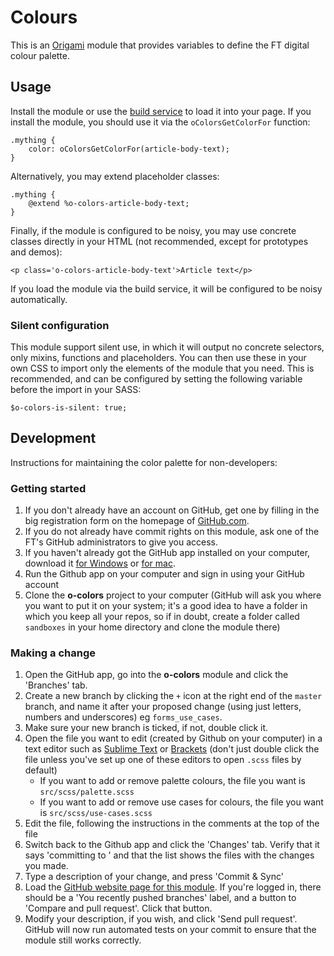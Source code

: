 # Colours

This is an [Origami](http://financial-times.github.io/ft-origami/) module that provides variables to define the FT digital colour palette.

## Usage

Install the module or use the [build service](http://financial-times.github.io/ft-origami/docs/developer-guide/build-service) to load it into your page.  If you install the module, you should use it via the `oColorsGetColorFor` function:

    .mything {
    	color: oColorsGetColorFor(article-body-text);
    }

Alternatively, you may extend placeholder classes:

    .mything {
    	@extend %o-colors-article-body-text;
    }

Finally, if the module is configured to be noisy, you may use concrete classes directly in your HTML (not recommended, except for prototypes and demos):

    <p class='o-colors-article-body-text'>Article text</p>

If you load the module via the build service, it will be configured to be noisy automatically.

### Silent configuration

This module support silent use, in which it will output no concrete selectors, only mixins, functions and placeholders.  You can then use these in your own CSS to import only the elements of the module that you need.  This is recommended, and can be configured by setting the following variable before the import in your SASS:

    $o-colors-is-silent: true;

## Development

Instructions for maintaining the color palette for non-developers:

### Getting started

1. If you don't already have an account on GitHub, get one by filling in the big registration form on the homepage of [GitHub.com](http://github.com).
1. If you do not already have commit rights on this module, ask one of the FT's GitHub administrators to give you access.
1. If you haven't already got the GitHub app installed on your computer, download it [for Windows](http://windows.github.com/) or [for mac](http://mac.github.com/).
1. Run the Github app on your computer and sign in using your GitHub account
1. Clone the **o-colors** project to your computer (GitHub will ask you where you want to put it on your system; it's a good idea to have a folder in which you keep all your repos, so if in doubt, create a folder called `sandboxes` in your home directory and clone the module there)

### Making a change

1. Open the GitHub app, go into the **o-colors** module and click the 'Branches' tab.
1. Create a new branch by clicking the `+` icon at the right end of the `master` branch, and name it after your proposed change (using just letters, numbers and underscores) eg `forms_use_cases`.
1. Make sure your new branch is ticked, if not, double click it.
1. Open the file you want to edit (created by Github on your computer) in a text editor such as [Sublime Text](http://www.sublimetext.com/) or [Brackets](http://brackets.io/) (don't just double click the file unless you've set up one of these editors to open `.scss` files by default)
	* If you want to add or remove palette colours, the file you want is `src/scss/palette.scss`
	* If you want to add or remove use cases for colours, the file you want is `src/scss/use-cases.scss`
1. Edit the file, following the instructions in the comments at the top of the file
1. Switch back to the Github app and click the 'Changes' tab.  Verify that it says 'committing to <your new branch name>' and that the list shows the files with the changes you made.
1. Type a description of your change, and press 'Commit & Sync'
1. Load the [GitHub website page for this module](https://github.com/Financial-Times/o-colors).  If you're logged in, there should be a 'You recently pushed branches' label, and a button to 'Compare and pull request'.  Click that button.
1. Modify your description, if you wish, and click 'Send pull request'.  GitHub will now run automated tests on your commit to ensure that the module still works correctly.
